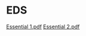 # EDS
[Essential 1.pdf](https://github.com/user-attachments/files/20052510/Essential.1.pdf)
[Essential 2.pdf](https://github.com/user-attachments/files/20052511/Essential.2.pdf)
